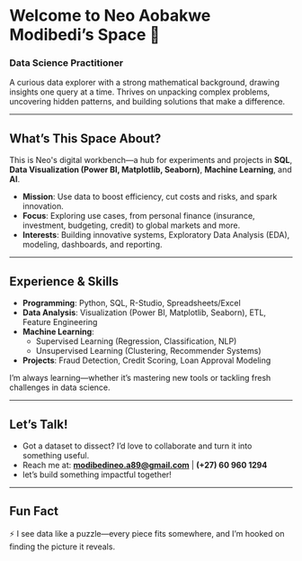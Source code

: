 # Welcome to Neo Aobakwe Modibedi’s Space 👋  
### Data Science Practitioner  

A curious data explorer with a strong mathematical background, drawing insights one query at a time. Thrives on unpacking complex problems, uncovering hidden patterns, and building solutions that make a difference.

---

## What’s This Space About?  
This is Neo's digital workbench—a hub for experiments and projects in **SQL**, **Data Visualization (Power BI, Matplotlib, Seaborn)**, **Machine Learning**, and **AI**.  

- **Mission**: Use data to boost efficiency, cut costs and risks, and spark innovation.  
- **Focus**: Exploring use cases, from personal finance (insurance, investment, budgeting, credit) to global markets and more.  
- **Interests**: Building innovative systems, Exploratory Data Analysis (EDA), modeling, dashboards, and reporting.  

---

## Experience & Skills  
- **Programming**: Python, SQL, R-Studio, Spreadsheets/Excel  
- **Data Analysis**: Visualization (Power BI, Matplotlib, Seaborn), ETL, Feature Engineering  
- **Machine Learning**:  
  - Supervised Learning (Regression, Classification, NLP)  
  - Unsupervised Learning (Clustering, Recommender Systems)  
- **Projects**: Fraud Detection, Credit Scoring, Loan Approval Modeling  

I’m always learning—whether it’s mastering new tools or tackling fresh challenges in data science.

---

## Let’s Talk!  
- Got a dataset to dissect? I’d love to collaborate and turn it into something useful.  
- Reach me at: **modibedineo.a89@gmail.com** | **(+27) 60 960 1294**
- let’s build something impactful together!

---

## Fun Fact  
⚡ I see data like a puzzle—every piece fits somewhere, and I’m hooked on finding the picture it reveals.
   

<!---
NeoAobakweModibedi/NeoAobakweModibedi is a ✨ special ✨ repository because its `README.md` (this file) appears on your GitHub profile.
You can click the Preview link to take a look at your changes.
--->
